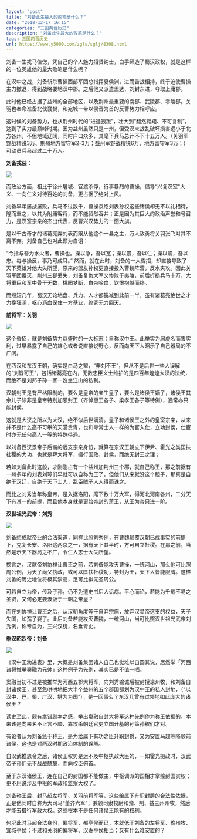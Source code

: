 ```yaml
---
layout: "post"
title: "刘备此生最大的败笔是什么？"
date: "2018-12-17 16:15"
categories: "三国两晋历史"
description: "刘备此生最大的败笔是什么？"
tags: 三国两晋历史
url: https://www.y5000.com/zgls/sglj/8308.html
---
```






刘备一生戎马倥偬，凭自己的个人魅力招贤纳士，白手缔造了蜀汉政权，就是这样的一位英雄他的最大败笔是什么呢？

在汉中之战，刘备斩杀曹操西部军团总指挥夏侯渊，进而苦战相持，终于迫使曹操主力撤退，得到战略要地汉中郡。之后他又派遣孟达、刘封东进，夺取上庸郡。

此时他已经占据了益州的全部地区，以及荆州最重要的南郡、武陵郡、零陵郡。关羽也奉命准备北伐襄樊，和宛城一带以侯音为首的反曹势力相呼应。

这时候的刘备势力，也从荆州时代的“进退狼跋”，壮大到“翻然翱翔、不可复制”，达到了实力最巅峰时期。因为益州虽然只是一州，但受汉末战乱破坏损害远小于北方各州，不但地域辽阔，同时户口众多，其麾下兵马总计不下十五万人。（关羽军野战精锐3万、荆州地方留守军2-3万；益州军野战精锐6万、地方留守军3万；）可动员兵马超过二十万人。

**刘备戎装：**

![](https://img.y5000.com/uploads/allimg/161226/16094W927-0.jpg)

而政治方面，相比于徐州屠城、官渡杀俘，行事暴烈的曹操，倡导“兴复汉室"大义、一向仁义对待百姓的刘备，更占据了绝对上风。

刘备早年屡战屡败，兵马不过数千，曹操袁绍刘表孙权这些诸侯却无不以礼相待，隆而重之，以其为附庸客将，而不能贸然吞并；正是因为其巨大的政治声誉和号召力，是汉室宗亲的杰出代表，反曹兴汉势力的一面大旗。

是以千古奇才的诸葛亮弃刘表而跟从他这个一县之主，万人敌勇将关羽张飞对其不离不弃。刘备自己也对此颇为自诩：

“今指与吾为水火者，曹操也。操以急，吾以宽；操以暴，吾以仁；操以谲，吾以忠。每与操反，事乃可成耳。”
然而，就在此时，刘备的一大昏招，却直接导致了天下英雄对他大失所望，原来的盟友孙权更直接投入曹魏阵营，反水夹攻。因此关羽军团覆灭，荆州三郡丢失，刘备复仇大军又惨败于夷陵，前后折损兵马十万，大将重臣和军中骨干无数，桃园梦断，白帝啼血，饮恨抱憾而终。

而短短几年，蜀汉无论地盘、兵力、人才都锐减到此前一半，虽有诸葛亮绝世之才力挽狂澜，呕心沥血保住一方基业，终究无力回天。

**前将军：关羽**

![](https://img.y5000.com/uploads/allimg/161226/16094RU6-1.jpg)

这个昏招，就是刘备势力鼎盛时的一大标志：自称汉中王。此举实为居虚名而害实利，过早暴露了自己的雄心或者说直接说野心，反而向天下人昭示了自己器局的不广阔。

在西汉和东汉王朝，确实是白马之盟，“非刘不王”，但从不是后世一些人误解的“刘皆可王”，包括诸葛亮在内，无数忠臣义士维护的是四百年煌煌大汉的法统，而绝不是刘邦子孙一家一姓坐江山的私利。

汉朝封王是有严格限制的，要么是皇帝的亲生皇子，要么是诸侯王嫡子，诸侯王其余儿子除非是皇帝特别加恩封王（齐悼惠王各子、梁孝王各子等特例），通常亦只能封侯。

这就是大汉之所以为大汉，绝不似后世满清。皇子和诸侯王之外的皇室宗亲，从来并不是什么高不可攀的天潢贵胄，也和寻常士人一样的为官入仕，立功封侯，仕宦时亦无任何高人一等的特殊待遇。

以刘备西汉景帝子后裔的远支宗亲身份，就算在东汉王朝立下伊尹、霍光之类匡扶社稷的大功，也就是拜大将军，摄行国政、封侯，而绝无封王之理；

若如刘备此时这般，才刚刚占有一个益州加荆州三个郡，就自己称王，那之前据有一州多年的刘表刘璋们早就可以自称为王了。但他们从来就没这个胆子，那真是自绝于汉廷，自绝于天下士人，乱臣贼子人人得而诛之。

而比之刘秀当年称皇帝，是入据洛阳，麾下数十万大军，得河北河南各州，二分天下有其一的前提，而且他本身就是更始帝封的萧王，从王为帝只进一阶。

**汉世祖光武帝：刘秀**

![](https://img.y5000.com/uploads/allimg/161226/16094Q108-2.jpg)

刘备想成就帝业的合法渠道，同样比照刘秀例，在曹魏颠覆汉朝已成事实的前提下，克复长安、洛阳这两京之一，据有天下其半时，方可自立社稷。在那之前，当然是示天下器局之不广，令仁人志士大失所望。

换言之，汉献帝刘协禅让曹丕之前，若刘备能攻灭曹操，一统河山，那么他可比照周公例，为天子尚父执政，或可以匡扶社稷功，特封为王，天下人皆能服膺。这样刘备的历史地位将极其崇高，足可比拟元圣周公。

可若自立为帝，传及子孙，仍不免遭史书后人诟病。平心而论，若能为千载不易之圣贤，又何必定要汲汲于一朝之帝皇？

而在刘协禅让曹丕之后，从汉朝角度等于自弃宗庙，放弃汉灵帝这支的权益，天子失国，如孺子婴了。此后刘备若能攻灭曹魏，一统河山，当可比照汉世祖光武帝刘秀例，称帝自为，三兴汉统，名垂青史。

**季汉昭烈帝：刘备**

![](https://img.y5000.com/uploads/allimg/161226/16094R5N-3.jpg)

《汉中王劝进表》里，大概是刘备集团诸人自己也觉难以自圆其说，居然举「河西诸将推举窦融为元帅」这种例子为先例，其实已是不值一哂。

窦融当初不过是被推举为河西五郡大将军，向刘秀输诚后被封授凉州牧，和刘备自封诸侯王，甚至急哄哄地把大半个益州的五个郡国都划为汉中王的私人封地，（“以汉中、巴、蜀、广汉、犍为为国”），是一回事么？东汉几曾有过领地如此庞大的诸侯王？

读史至此，颇有拿错剧本之感，举出窦融自封大将军这种先例作为称王依据的，本来该是向来名不正言不顺、靠攻杀朝廷官吏立国开基的孙策孙权们才对。

有论者认为刘备急于称王，是为给属下有功之臣升职封爵，又为安置马超等降顺前诸侯，这也是对两汉时期政治体制的误解。

自汉武推恩令之后，诸侯王权势是远不及中枢执政大臣的，一如霍光摄政时，汉武帝子孙们无不战战兢兢，而向权臣俯首。

至于东汉诸侯王，连在自己的封国都不能做主，中枢调派的国相才掌控封国实权；更不用说涉及中枢的军政和监察大权了。

刘备称王后，封马超左将军、关羽前将军等，这些给属下升职封爵的合法性依据，正是他同时自称为大司马“董齐六军”，兼领司隶校尉和豫、荆、益三州州牧，然后才能去摄行军政大权。这些根本不是任何诸侯王能有的权利。

何况此时马超合法身份，偏将军、都亭侯而已，本就低于刘备的左将军、豫州牧、宜城亭侯；不过和关羽的偏将军、汉寿亭侯相当；又有什么难安置的？
